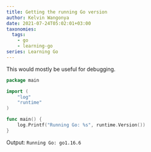 ```yaml
---
title: Getting the running Go version
author: Kelvin Wangonya
date: 2021-07-24T05:02:01+03:00
taxonomies:
  tags:
    - go
    - learning-go
series: Learning Go
---
```


This would mostly be useful for debugging.

```go
package main

import (
	"log"
	"runtime"
)

func main() {
	log.Printf("Running Go: %s", runtime.Version())
}
```

Output: `Running Go: go1.16.6`
